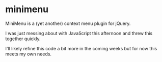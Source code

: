 minimenu
========

MiniMenu is a (yet another) context menu plugin for jQuery.

I was just messing about with JavaScript this afternoon and threw this together quickly.

I'll likely refine this code a bit more in the coming weeks but for now this meets my own needs.
